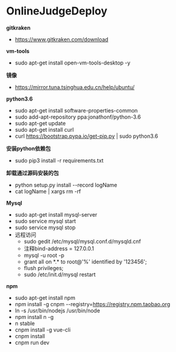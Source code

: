 # OnlineJudgeDeploy
**gitkraken**	
- https://www.gitkraken.com/download

**vm-tools**
- sudo apt-get install open-vm-tools-desktop -y

**镜像**
- https://mirror.tuna.tsinghua.edu.cn/help/ubuntu/

**python3.6**
- sudo apt-get install software-properties-common
- sudo add-apt-repository ppa:jonathonf/python-3.6
- sudo apt-get update
- sudo apt-get install curl
- curl https://bootstrap.pypa.io/get-pip.py | sudo python3.6

**安装python依赖包**
- sudo pip3 install -r requirements.txt

**卸载通过源码安装的包**
- python setup.py install --record logName
- cat logName | xargs rm -rf

**Mysql**
- sudo apt-get install mysql-server
- sudo service mysql start
- sudo service mysql stop
- 远程访问
	- sudo gedit /etc/mysql/mysql.conf.d/mysqld.cnf
	- 注释bind-address = 127.0.0.1
	- mysql -u root -p
	- grant all on \*.\* to root@'%' identified by '123456';
	- flush privileges;
	- sudo /etc/init.d/mysql restart

**npm**
- sudo apt-get install npm
- npm install -g cnpm --registry=https://registry.npm.taobao.org
- ln -s /usr/bin/nodejs /usr/bin/node
- npm install n -g
- n stable
- cnpm install -g vue-cli
- cnpm install
- cnpm run dev